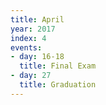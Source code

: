 ```yaml
---
title: April
year: 2017
index: 4
events:
- day: 16-18
  title: Final Exam
- day: 27
  title: Graduation
---
```


